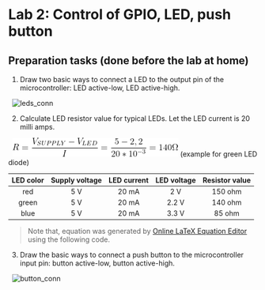 # Lab 2: Control of GPIO, LED, push button

## Preparation tasks (done before the lab at home)

1. Draw two basic ways to connect a LED to the output pin of the microcontroller: LED active-low, LED active-high.

&nbsp;
   ![leds_conn](images/LED.png)
&nbsp;

2. Calculate LED resistor value for typical LEDs. Let the LED current is 20 milli amps.

&nbsp;
   ![ohms law](images/LED_curr.png)
   (example for green LED diode)
&nbsp;

   | **LED color** | **Supply voltage** | **LED current** | **LED voltage** | **Resistor value** |
   | :-: | :-: | :-: | :-: | :-: |
   | red | 5&nbsp;V | 20&nbsp;mA | 2&nbsp;V | 150&nbsp;ohm |
   | green | 5&nbsp;V | 20&nbsp;mA | 2.2&nbsp;V | 140&nbsp;ohm |
   | blue | 5&nbsp;V | 20&nbsp;mA | 3.3&nbsp;V | 85&nbsp;ohm |

> Note that, equation was generated by [Online LaTeX Equation Editor](https://www.codecogs.com/latex/eqneditor.php) using the following code.


3. Draw the basic ways to connect a push button to the microcontroller input pin: button active-low, button active-high.

&nbsp;
   ![button_conn](images/BTN.png)
&nbsp;
